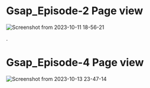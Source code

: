 
# Gsap_Episode-2 Page view
![Screenshot from 2023-10-11 18-56-21](https://github.com/sahilmoktan/Gsap_Exercise/assets/103031235/8a646cd2-f680-4162-bee5-6cd0db0cb1ee)

.

# Gsap_Episode-4 Page view
![Screenshot from 2023-10-13 23-47-14](https://github.com/sahilmoktan/Gsap_Exercise/assets/103031235/f59c0ce3-09d3-4d25-929d-a840d454093c)
